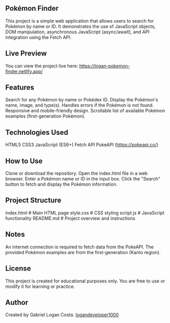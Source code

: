 Pokémon Finder
-----

This project is a simple web application that allows users to search for Pokémon by name or ID.
It demonstrates the use of JavaScript objects, DOM manipulation, asynchronous JavaScript (async/await), and API integration using the Fetch API.

Live Preview
-----

You can view the project live here:
https://logan-pokemon-finder.netlify.app/

Features
-----

Search for any Pokémon by name or Pokédex ID.
Display the Pokémon's name, image, and type(s).
Handles errors if the Pokémon is not found.
Responsive and mobile-friendly design.
Scrollable list of available Pokémon examples (first-generation Pokémon).

Technologies Used
-----

HTML5
CSS3
JavaScript (ES6+)
Fetch API
PokeAPI (https://pokeapi.co/)

How to Use
-----

Clone or download the repository.
Open the index.html file in a web browser.
Enter a Pokémon name or ID in the input box.
Click the "Search" button to fetch and display the Pokémon information.

Project Structure
-----

index.html     # Main HTML page
style.css      # CSS styling
script.js      # JavaScript functionality
README.md      # Project overview and instructions

Notes
-----

An internet connection is required to fetch data from the PokeAPI.
The provided Pokémon examples are from the first-generation (Kanto region).

License
-----

This project is created for educational purposes only.
You are free to use or modify it for learning or practice.

Author
-----

Created by Gabriel Logan Costa.
[logandeveloper1000](https://github.com/logandeveloper1000)